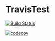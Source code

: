 # TravisTest

[![Build Status](https://travis-ci.org/KL-Hu/TravisTest.svg?branch=master)](https://travis-ci.org/KL-Hu/TravisTest)

[![codecov](https://codecov.io/gh/KL-Hu/TravisTest/branch/master/graph/badge.svg)](https://codecov.io/gh/KL-Hu/TravisTest)
